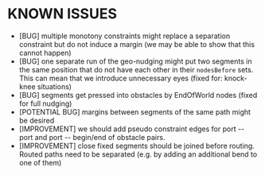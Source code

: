 KNOWN ISSUES
============

* [BUG] multiple monotony constraints might replace a separation constraint but do not induce a margin (we may be able to show that this cannot happen)
* [BUG] one separate run of the geo-nudging might put two segments in the same position that do not have each other in their `nodesBefore` sets. This can mean that we introduce unnecessary eyes (fixed for: knock-knee situations)
* [BUG] segments get pressed into obstacles by EndOfWorld nodes (fixed for full nudging)
* [POTENTIAL BUG] margins between segments of the same path might be desired
* [IMPROVEMENT] we should add pseudo constraint edges for port -- port and port -- begin/end of obstacle pairs.
* [IMPROVEMENT] close fixed segments should be joined before routing. Routed paths need to be separated (e.g. by adding an additional bend to one of them)

